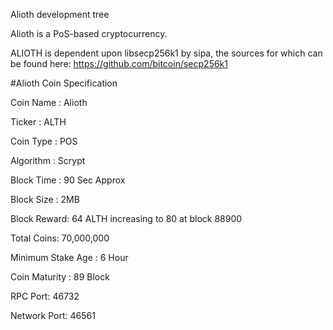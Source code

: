 
Alioth development tree

Alioth is a PoS-based cryptocurrency.

ALIOTH is dependent upon libsecp256k1 by sipa, the sources for which can be found here:
https://github.com/bitcoin/secp256k1

#Alioth Coin Specification

Coin Name : Alioth

Ticker : ALTH

Coin Type : POS

Algorithm : Scrypt

Block Time : 90 Sec Approx

Block Size : 2MB

Block Reward: 64 ALTH increasing to 80 at block 88900

Total Coins: 70,000,000

Minimum Stake Age : 6 Hour

Coin Maturity : 89 Block

RPC Port: 46732

Network Port: 46561

